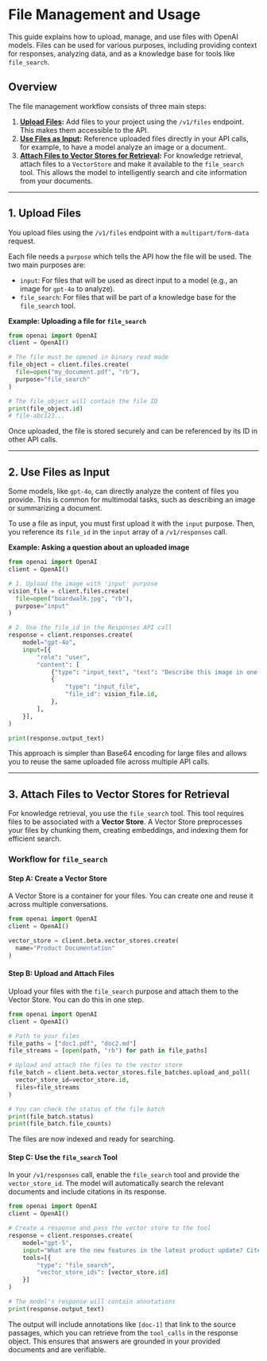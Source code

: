 # File Management and Usage

This guide explains how to upload, manage, and use files with OpenAI models. Files can be used for various purposes, including providing context for responses, analyzing data, and as a knowledge base for tools like `file_search`.

## Overview

The file management workflow consists of three main steps:

1.  **[Upload Files](#1-upload-files):** Add files to your project using the `/v1/files` endpoint. This makes them accessible to the API.
2.  **[Use Files as Input](#2-use-files-as-input):** Reference uploaded files directly in your API calls, for example, to have a model analyze an image or a document.
3.  **[Attach Files to Vector Stores for Retrieval](#3-attach-files-to-vector-stores-for-retrieval):** For knowledge retrieval, attach files to a `VectorStore` and make it available to the `file_search` tool. This allows the model to intelligently search and cite information from your documents.

---

## 1. Upload Files

You upload files using the `/v1/files` endpoint with a `multipart/form-data` request.

Each file needs a `purpose` which tells the API how the file will be used. The two main purposes are:

- `input`: For files that will be used as direct input to a model (e.g., an image for `gpt-4o` to analyze).
- `file_search`: For files that will be part of a knowledge base for the `file_search` tool.

**Example: Uploading a file for `file_search`**

```python
from openai import OpenAI
client = OpenAI()

# The file must be opened in binary read mode
file_object = client.files.create(
  file=open("my_document.pdf", "rb"),
  purpose="file_search"
)

# The file_object will contain the file ID
print(file_object.id)
# file-abc123...
```

Once uploaded, the file is stored securely and can be referenced by its ID in other API calls.

---

## 2. Use Files as Input

Some models, like `gpt-4o`, can directly analyze the content of files you provide. This is common for multimodal tasks, such as describing an image or summarizing a document.

To use a file as input, you must first upload it with the `input` purpose. Then, you reference its `file_id` in the `input` array of a `/v1/responses` call.

**Example: Asking a question about an uploaded image**

```python
from openai import OpenAI
client = OpenAI()

# 1. Upload the image with 'input' purpose
vision_file = client.files.create(
  file=open("boardwalk.jpg", "rb"),
  purpose="input"
)

# 2. Use the file_id in the Responses API call
response = client.responses.create(
    model="gpt-4o",
    input=[{
        "role": "user",
        "content": [
            {"type": "input_text", "text": "Describe this image in one sentence."},
            {
                "type": "input_file",
                "file_id": vision_file.id,
            },
        ],
    }],
)

print(response.output_text)
```

This approach is simpler than Base64 encoding for large files and allows you to reuse the same uploaded file across multiple API calls.

---

## 3. Attach Files to Vector Stores for Retrieval

For knowledge retrieval, you use the `file_search` tool. This tool requires files to be associated with a **Vector Store**. A Vector Store preprocesses your files by chunking them, creating embeddings, and indexing them for efficient search.

### Workflow for `file_search`

#### Step A: Create a Vector Store

A Vector Store is a container for your files. You can create one and reuse it across multiple conversations.

```python
from openai import OpenAI
client = OpenAI()

vector_store = client.beta.vector_stores.create(
  name="Product Documentation"
)
```

#### Step B: Upload and Attach Files

Upload your files with the `file_search` purpose and attach them to the Vector Store. You can do this in one step.

```python
from openai import OpenAI
client = OpenAI()

# Path to your files
file_paths = ["doc1.pdf", "doc2.md"]
file_streams = [open(path, "rb") for path in file_paths]

# Upload and attach the files to the vector store
file_batch = client.beta.vector_stores.file_batches.upload_and_poll(
  vector_store_id=vector_store.id,
  files=file_streams
)

# You can check the status of the file batch
print(file_batch.status)
print(file_batch.file_counts)
```

The files are now indexed and ready for searching.

#### Step C: Use the `file_search` Tool

In your `/v1/responses` call, enable the `file_search` tool and provide the `vector_store_id`. The model will automatically search the relevant documents and include citations in its response.

```python
from openai import OpenAI
client = OpenAI()

# Create a response and pass the vector store to the tool
response = client.responses.create(
    model="gpt-5",
    input="What are the new features in the latest product update? Cite the documents.",
    tools=[{
        "type": "file_search",
        "vector_store_ids": [vector_store.id]
    }]
)

# The model's response will contain annotations
print(response.output_text)
```

The output will include annotations like `[doc-1]` that link to the source passages, which you can retrieve from the `tool_calls` in the response object. This ensures that answers are grounded in your provided documents and are verifiable.
